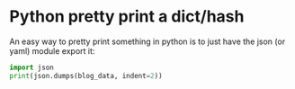 # Python pretty print a dict/hash

An easy way to pretty print something in python is to just
have the json (or yaml) module export it:

```python
import json 
print(json.dumps(blog_data, indent=2))
```
